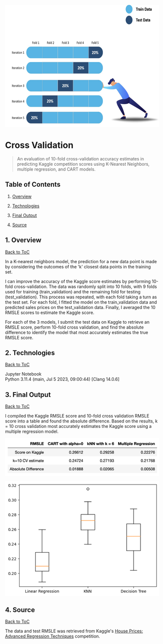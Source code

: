 <p align="center">
<img src="images/cross-validation.png" height="400"/>
</p>

# Cross Validation

> An evaluation of 10-fold cross-validation accuracy estimates in predicting Kaggle competition scores using K-Nearest Neighbors, multiple regression, and CART models.

<a name="toc"/></a>
## Table of Contents

1. [Overview](#overview)

2. [Technologies](#technologies)

3. [Final Output](#output)

5. [Source](#source)

<a name="overview"/></a>
## 1. Overview
[Back to ToC](#toc)

In a K-nearest neighbors model, the prediction for a new data point is made by considering the outcomes of the 'k' closest data points in the training set. 

I can improve the accuracy of the Kaggle score estimates by performing 10-fold cross-validation. The data was randomly split into 10 folds, with 9 folds used for training (train_validation) and the remaining fold for testing (test_validation). This process was repeated, with each fold taking a turn as the test set. For each fold, I fitted the model on the train_validation data and predicted sales prices on the test_validation data. Finally, I averaged the 10 RMSLE scores to estimate the Kaggle score.

For each of the 3 models, I submit the test data on Kaggle to retrieve an RMSLE score, perform 10-fold cross validation, and find the absolute difference to identify the model that most accurately estimates the true RMSLE score. 

<a name="technologies"/></a>
## 2. Technologies
[Back to ToC](#toc)

Jupyter Notebook<br />
Python 3.11.4 (main, Jul 5 2023, 09:00:44) [Clang 14.0.6]

<a name="output"/></a>
## 3. Final Output
[Back to ToC](#toc)

I compiled the Kaggle RMSLE score and 10-fold cross validation RMSLE score into a table and found the absolute difference. Based on the results, k = 10 cross validation most accurately estimates the Kaggle score using a multiple regression model. 

![RMSLE Scores Table](images/table.png)

![Boxplot of 10 Estimates of RMSLE of 3 Models](images/boxplot.png)

<a name="source"/></a>
## 4. Source
[Back to ToC](#toc)

The data and test RMSLE was retrieved from Kaggle's [House Prices: Advanced Regression Techniques](https://www.kaggle.com/c/house-prices-advanced-regression-techniques/) competition.
